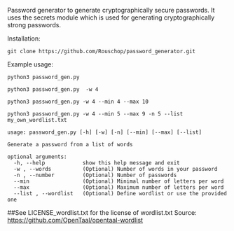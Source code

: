 Password generator to generate cryptographically secure passwords. It uses the secrets module which is used for generating cryptographically strong passwords.

Installation:

```git clone https://github.com/Rouschop/password_generator.git```

Example usage:


```python3 password_gen.py```

```python3 password_gen.py	-w 4```

```python3 password_gen.py -w 4 --min 4 --max 10 ```

```python3 password_gen.py -w 4 --min 5 --max 9 -n 5 --list my_own_wordlist.txt```
 
```
usage: password_gen.py [-h] [-w] [-n] [--min] [--max] [--list]

Generate a password from a list of words

optional arguments:
  -h, --help            show this help message and exit
  -w , --words          (Optional) Number of words in your password
  -n , --number         (Optional) Number of passwords
  --min                 (Optional) Minimal number of letters per word
  --max                 (Optional) Maximum number of letters per word
  --list , --wordlist   (Optional) Define wordlist or use the provided one
  ```


##See LICENSE_wordlist.txt for the license of wordlist.txt  Source: https://github.com/OpenTaal/opentaal-wordlist
